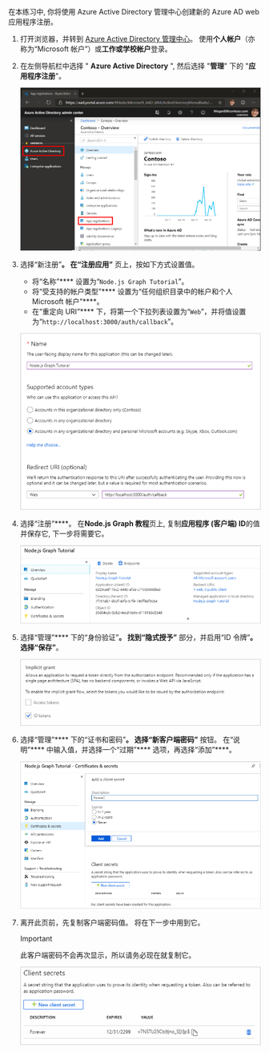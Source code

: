 <!-- markdownlint-disable MD002 MD041 -->

在本练习中, 你将使用 Azure Active Directory 管理中心创建新的 Azure AD web 应用程序注册。

1. 打开浏览器，并转到 [Azure Active Directory 管理中心](https://aad.portal.azure.com)。 使用**个人帐户**（亦称为“Microsoft 帐户”）或**工作或学校帐户**登录。

1. 在左侧导航栏中选择 " **Azure Active Directory** ", 然后选择 "**管理**" 下的 "**应用程序注册**"。

    ![应用注册的屏幕截图 ](./images/aad-portal-app-registrations.png)

1. 选择“新注册”****。 在“注册应用”**** 页上，按如下方式设置值。

    - 将“名称”**** 设置为“`Node.js Graph Tutorial`”。
    - 将“受支持的帐户类型”**** 设置为“任何组织目录中的帐户和个人 Microsoft 帐户”****。
    - 在“重定向 URI”**** 下，将第一个下拉列表设置为“`Web`”，并将值设置为“`http://localhost:3000/auth/callback`”。

    !["注册应用程序" 页的屏幕截图](./images/aad-register-an-app.png)

1. 选择“注册”****。 在**Node.js Graph 教程**页上, 复制**应用程序 (客户端) ID**的值并保存它, 下一步将需要它。

    ![新应用注册的应用程序 ID 的屏幕截图](./images/aad-application-id.png)

1. 选择“管理”**** 下的“身份验证”****。 找到“隐式授予”**** 部分，并启用“ID 令牌”****。 选择“保存”****。

    ![隐式 grant 部分的屏幕截图](./images/aad-implicit-grant.png)

1. 选择“管理”**** 下的“证书和密码”****。 选择“新客户端密码”**** 按钮。 在“说明”**** 中输入值，并选择一个“过期”**** 选项，再选择“添加”****。

    !["添加客户端密码" 对话框的屏幕截图](./images/aad-new-client-secret.png)

1. 离开此页前，先复制客户端密码值。 将在下一步中用到它。

    > [!IMPORTANT]
    > 此客户端密码不会再次显示，所以请务必现在就复制它。

    ![新添加的客户端密码的屏幕截图](./images/aad-copy-client-secret.png)
